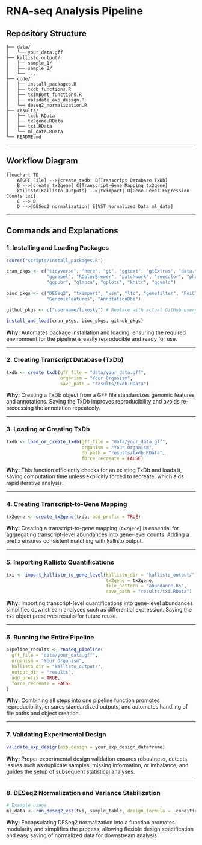 # RNA-seq Analysis Pipeline

## Repository Structure

```
├── data/
│   └── your_data.gff
├── kallisto_output/
│   ├── sample_1/
│   ├── sample_2/
│   └── ...
├── code/
│   ├── install_packages.R
│   ├── txdb_functions.R
│   ├── tximport_functions.R
│   ├── validate_exp_design.R
│   └── deseq2_normalization.R
├── results/
│   ├── txdb.RData
│   ├── tx2gene.RData
│   ├── txi.RData
│   └── ml_data.RData
└── README.md
```

---

## Workflow Diagram

```mermaid
flowchart TD
    A[GFF File] -->|create_txdb| B[Transcript Database TxDb]
    B -->|create_tx2gene| C[Transcript-Gene Mapping tx2gene]
    kallisto[Kallisto Outputs] -->|tximport| D[Gene-Level Expression Counts txi]
    C --> D
    D -->|DESeq2 normalization| E[VST Normalized Data ml_data]
```

---

## Commands and Explanations

### 1. Installing and Loading Packages

```R
source("scripts/install_packages.R")

cran_pkgs <- c("tidyverse", "here", "gt", "ggtext", "gtExtras", "data.table", 
               "ggrepel", "RColorBrewer", "patchwork", "seecolor", "pheatmap", 
               "ggpubr", "glmpca", "gplots", "knitr", "ggvolc")

bioc_pkgs <- c("DESeq2", "tximport", "vsn", "ltc", "genefilter", "PoiClaClu", 
               "GenomicFeatures", "AnnotationDbi")

github_pkgs <- c("username/lukesky") # Replace with actual GitHub username/repo

install_and_load(cran_pkgs, bioc_pkgs, github_pkgs)
```
**Why:**
Automates package installation and loading, ensuring the required environment for the pipeline is easily reproducible and ready for use.

---

### 2. Creating Transcript Database (TxDb)

```R
txdb <- create_txdb(gff_file = "data/your_data.gff",
                    organism = "Your Organism",
                    save_path = "results/txdb.RData")
```
**Why:**
Creating a TxDb object from a GFF file standardizes genomic features and annotations. Saving the TxDb improves reproducibility and avoids re-processing the annotation repeatedly.

---

### 3. Loading or Creating TxDb

```R
txdb <- load_or_create_txdb(gff_file = "data/your_data.gff",
                            organism = "Your Organism",
                            db_path = "results/txdb.RData",
                            force_recreate = FALSE)
```
**Why:**
This function efficiently checks for an existing TxDb and loads it, saving computation time unless explicitly forced to recreate, which aids rapid iterative analysis.

---

### 4. Creating Transcript-to-Gene Mapping

```R
tx2gene <- create_tx2gene(txdb, add_prefix = TRUE)
```
**Why:**
Creating a transcript-to-gene mapping (`tx2gene`) is essential for aggregating transcript-level abundances into gene-level counts. Adding a prefix ensures consistent matching with kallisto output.

---

### 5. Importing Kallisto Quantifications

```R
txi <- import_kallisto_to_gene_level(kallisto_dir = "kallisto_output/",
                                     tx2gene = tx2gene,
                                     file_pattern = "abundance.h5",
                                     save_path = "results/txi.RData")
```
**Why:**
Importing transcript-level quantifications into gene-level abundances simplifies downstream analyses such as differential expression. Saving the `txi` object preserves results for future reuse.

---

### 6. Running the Entire Pipeline

```R
pipeline_results <- rnaseq_pipeline(
  gff_file = "data/your_data.gff",
  organism = "Your Organism",
  kallisto_dir = "kallisto_output/",
  output_dir = "results",
  add_prefix = TRUE,
  force_recreate = FALSE
)
```
**Why:**
Combining all steps into one pipeline function promotes reproducibility, ensures standardized outputs, and automates handling of file paths and object creation.

---

### 7. Validating Experimental Design

```R
validate_exp_design(exp_design = your_exp_design_dataframe)
```
**Why:**
Proper experimental design validation ensures robustness, detects issues such as duplicate samples, missing information, or imbalance, and guides the setup of subsequent statistical analyses.

---

### 8. DESeq2 Normalization and Variance Stabilization

```R
# Example usage
ml_data <- run_deseq2_vst(txi, sample_table, design_formula = ~condition, save_path = "results/ml_data.RData")
```
**Why:**
Encapsulating DESeq2 normalization into a function promotes modularity and simplifies the process, allowing flexible design specification and easy saving of normalized data for downstream analysis.

